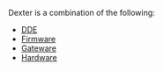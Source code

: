 Dexter is a combination of the following:

* [DDE](DDE) 
* [Firmware](Firmware) 
* [Gateware](Gateware)
* [Hardware](Hardware)

